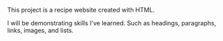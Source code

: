 This project is a recipe website created with HTML.

I will be demonstrating skills I've learned. Such as headings, paragraphs, links, images, and lists.